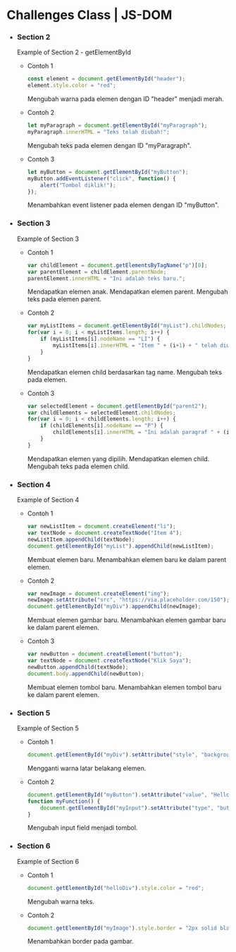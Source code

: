 # Challenges Class | JS-DOM

- ### Section 2
  Example of Section 2 - getElementById
  - Contoh 1
    ```js
    const element = document.getElementById("header");
    element.style.color = "red";
    ```
    Mengubah warna pada elemen dengan ID "header" menjadi merah.

  - Contoh 2
    ```js
    let myParagraph = document.getElementById("myParagraph");
    myParagraph.innerHTML = "Teks telah diubah!";
    ```
    Mengubah teks pada elemen dengan ID "myParagraph".

  - Contoh 3
    ```js
    let myButton = document.getElementById("myButton");
    myButton.addEventListener("click", function() {
        alert("Tombol diklik!");
    });
    ```
    Menambahkan event listener pada elemen dengan ID "myButton".

- ### Section 3
  Example of Section 3
  - Contoh 1
    ```js
    var childElement = document.getElementsByTagName("p")[0];
    var parentElement = childElement.parentNode;
    parentElement.innerHTML = "Ini adalah teks baru.";
    ```
    Mendapatkan elemen anak.
    Mendapatkan elemen parent.
    Mengubah teks pada elemen parent.

  - Contoh 2
    ```js
    var myListItems = document.getElementById("myList").childNodes;
    for(var i = 0; i < myListItems.length; i++) {
        if (myListItems[i].nodeName == "LI") {
            myListItems[i].innerHTML = "Item " + (i+1) + " telah diubah!";
        }
    }
    ```
    Mendapatkan elemen child berdasarkan tag name.
    Mengubah teks pada elemen.

  - Contoh 3
    ```js
    var selectedElement = document.getElementById("parent2");
    var childElements = selectedElement.childNodes;
    for(var i = 0; i < childElements.length; i++) {
        if (childElements[i].nodeName == "P") {
            childElements[i].innerHTML = "Ini adalah paragraf " + (i+1);
        }
    }
    ```
    Mendapatkan elemen yang dipilih.
    Mendapatkan elemen child.
    Mengubah teks pada elemen child.

- ### Section 4
  Example of Section 4
  - Contoh 1
    ```js
    var newListItem = document.createElement("li");
    var textNode = document.createTextNode("Item 4");
    newListItem.appendChild(textNode);
    document.getElementById("myList").appendChild(newListItem);
    ```
    Membuat elemen baru.
    Menambahkan elemen baru ke dalam parent elemen.

  - Contoh 2
    ```js
    var newImage = document.createElement("img");
    newImage.setAttribute("src", "https://via.placeholder.com/150");
    document.getElementById("myDiv").appendChild(newImage);
    ```
    Membuat elemen gambar baru.
    Menambahkan elemen gambar baru ke dalam parent elemen.

  - Contoh 3
    ```js
    var newButton = document.createElement("button");
    var textNode = document.createTextNode("Klik Saya");
    newButton.appendChild(textNode);
    document.body.appendChild(newButton);
    ```
    Membuat elemen tombol baru.
    Menambahkan elemen tombol baru ke dalam parent elemen.

- ### Section 5
  Example of Section 5
  - Contoh 1
    ```js
    document.getElementById("myDiv").setAttribute("style", "background-color: blue; color: white;");
    ```
    Mengganti warna latar belakang elemen.

  - Contoh 2
    ```js
    document.getElementById("myButton").setAttribute("value", "Hello World");
    function myFunction() {
        document.getElementById("myInput").setAttribute("type", "button"); 
    }
    ```
    Mengubah input field menjadi tombol.

- ### Section 6
  Example of Section 6
  - Contoh 1
    ```js
    document.getElementById("helloDiv").style.color = "red";
    ```
    Mengubah warna teks.

  - Contoh 2
    ```js
    document.getElementById("myImage").style.border = "2px solid black";
    ```
    Menambahkan border pada gambar.